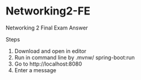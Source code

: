# Networking2-FE
Networking 2 Final Exam Answer

Steps
1. Download and open in editor
2. Run in command line by .mvnw/ spring-boot:run
3. Go to http://localhost:8080
4. Enter a message

